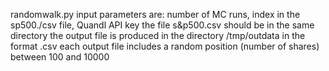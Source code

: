  randomwalk.py
 input parameters are: number of MC runs, index in the sp500./csv file, Quandl API key
 the file s&p500.csv should be in the same directory
 the output file is produced in the directory /tmp/outdata in the format <stock symbol>.csv
 each output file includes a random position (number of shares) between 100 and 10000

